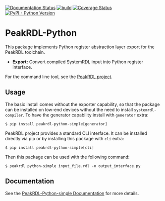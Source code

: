 [![Documentation Status](https://readthedocs.org/projects/peakrdl-python-simple/badge/?version=latest)](http://peakrdl-python-simple.readthedocs.io)
[![build](https://github.com/MarekPikula/PeakRDL-Python-simple/workflows/build/badge.svg)](https://github.com/MarekPikula/PeakRDL-Python-simple/actions?query=workflow%3Abuild+branch%3Amain)
[![Coverage Status](https://coveralls.io/repos/github/MarekPikula/PeakRDL-Python-simple/badge.svg?branch=main)](https://coveralls.io/github/MarekPikula/PeakRDL-Python-simple?branch=main)
[![PyPI - Python Version](https://img.shields.io/pypi/pyversions/peakrdl-python-simple.svg)](https://pypi.org/project/peakrdl-python-simple)

# PeakRDL-Python

This package implements Python register abstraction layer export for the
PeakRDL toolchain.

- **Export:** Convert compiled SystemRDL input into Python register interface.

For the command line tool, see the [PeakRDL
project](https://peakrdl.readthedocs.io).

## Usage

The basic install comes without the exporter capability, so that the package
can be installed on low-end devices without the need to install
`systemrdl-compiler`. To have the generator capability install with `generator`
extra:

    $ pip install peakrdl-python-simple[generator]

PeakRDL project provides a standard CLI interface. It can be installed directly
via pip or by installing this package with `cli` extra:

    $ pip install peakrdl-python-simple[cli]

Then this package can be used with the following command:

    $ peakrdl python-simple input_file.rdl -o output_interface.py

## Documentation

See the [PeakRDL-Python-simple
Documentation](http://peakrdl-python-simple.readthedocs.io) for more details.
